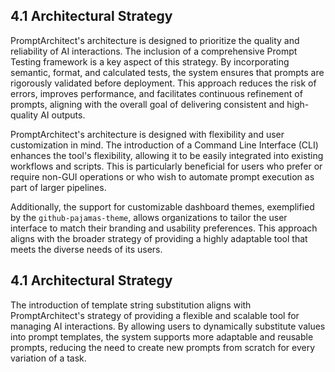 ## 4.1 Architectural Strategy

PromptArchitect's architecture is designed to prioritize the quality and reliability of AI interactions. The inclusion of a comprehensive Prompt Testing framework is a key aspect of this strategy. By incorporating semantic, format, and calculated tests, the system ensures that prompts are rigorously validated before deployment. This approach reduces the risk of errors, improves performance, and facilitates continuous refinement of prompts, aligning with the overall goal of delivering consistent and high-quality AI outputs.

PromptArchitect's architecture is designed with flexibility and user customization in mind. The introduction of a Command Line Interface (CLI) enhances the tool's flexibility, allowing it to be easily integrated into existing workflows and scripts. This is particularly beneficial for users who prefer or require non-GUI operations or who wish to automate prompt execution as part of larger pipelines.

Additionally, the support for customizable dashboard themes, exemplified by the `github-pajamas-theme`, allows organizations to tailor the user interface to match their branding and usability preferences. This approach aligns with the broader strategy of providing a highly adaptable tool that meets the diverse needs of its users.

## 4.1 Architectural Strategy

The introduction of template string substitution aligns with PromptArchitect's strategy of providing a flexible and scalable tool for managing AI interactions. By allowing users to dynamically substitute values into prompt templates, the system supports more adaptable and reusable prompts, reducing the need to create new prompts from scratch for every variation of a task.
